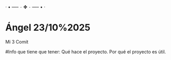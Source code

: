 · • —– ٠ ✤ ٠ —– • ·
# Ángel 23/10%2025
Mi 3 Comit

#Info que tiene que tener:
Qué hace el proyecto.
Por qué el proyecto es útil.
